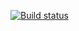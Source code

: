 [![Build status](https://ci.appveyor.com/api/projects/status/hhwn3yqug0rt4x4g?svg=true)](https://ci.appveyor.com/project/vadDEAD/natdz2-3)